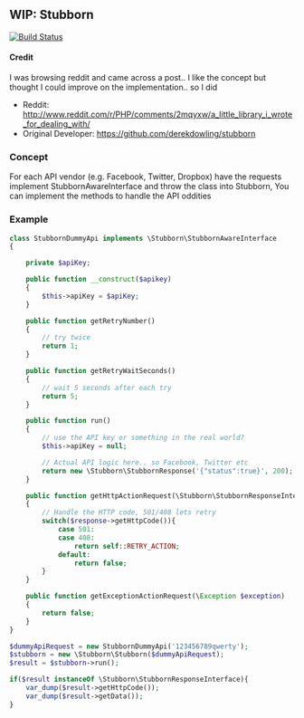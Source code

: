 ## WIP: Stubborn

[![Build Status](https://travis-ci.org/gsdevme/Stubborn.svg?branch=master)](https://travis-ci.org/gsdevme/Stubborn)

#### Credit
I was browsing reddit and came across a post.. I like the concept but thought I could improve on the implementation.. so I did
* Reddit: http://www.reddit.com/r/PHP/comments/2mqyxw/a_little_library_i_wrote_for_dealing_with/
* Original Developer: https://github.com/derekdowling/stubborn

### Concept
For each API vendor (e.g. Facebook, Twitter, Dropbox) have the requests implement StubbornAwareInterface and throw the class into Stubborn, You can implement the methods to handle the API oddities

### Example
```php
class StubbornDummyApi implements \Stubborn\StubbornAwareInterface
{

    private $apiKey;

    public function __construct($apikey)
    {
        $this->apiKey = $apiKey;
    }

    public function getRetryNumber()
    {
        // try twice
        return 1;
    }

    public function getRetryWaitSeconds()
    {
        // wait 5 seconds after each try
        return 5;
    }

    public function run()
    {
        // use the API key or something in the real world?
        $this->apiKey = null;

        // Actual API logic here.. so Facebook, Twitter etc
        return new \Stubborn\StubbornResponse('{"status":true}', 200);
    }

    public function getHttpActionRequest(\Stubborn\StubbornResponseInterface $response)
    {
        // Handle the HTTP code, 501/408 lets retry
        switch($response->getHttpCode()){
            case 501:
            case 408:
                return self::RETRY_ACTION;
            default:
                return false;
        }
    }

    public function getExceptionActionRequest(\Exception $exception)
    {
        return false;
    }
}

$dummyApiRequest = new StubbornDummyApi('123456789qwerty');
$stubborn = new \Stubborn\Stubborn($dummyApiRequest);
$result = $stubborn->run();

if($result instanceOf \Stubborn\StubbornResponseInterface){
    var_dump($result->getHttpCode());
    var_dump($result->getData());
}
```

